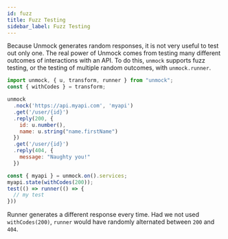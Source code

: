 ```yaml
---
id: fuzz
title: Fuzz Testing
sidebar_label: Fuzz Testing
---
```


Because Unmock generates random responses, it is not very useful to test out only one. The real power of Unmock comes from testing many different outcomes of interactions with an API.  To do this, `unmock` supports fuzz testing, or the testing of multiple random outcomes, with `unmock.runner`.

```javascript
import unmock, { u, transform, runner } from "unmock";
const { withCodes } = transform;

unmock
  .nock('https://api.myapi.com', 'myapi')
  .get('/user/{id}')
  .reply(200, {
    id: u.number(),
    name: u.string("name.firstName")
  })
  .get('/user/{id}')
  .reply(404, {
    message: "Naughty you!"
  })

const { myapi } = unmock.on().services;
myapi.state(withCodes(200));
test(() => runner(() => {
  // my test
}))
```

Runner generates a different response every time.  Had we not used `withCodes(200)`, `runner` would have randomly alternated between `200` and `404`.

